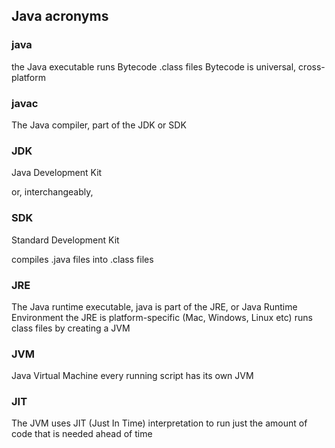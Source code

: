 ## Java acronyms

### java
the Java executable
runs Bytecode .class files
Bytecode is universal, cross-platform

### javac
The Java compiler, part of the JDK or SDK

### JDK
Java Development Kit

or, interchangeably,

### SDK
Standard Development Kit

compiles .java files into .class files

### JRE
The Java runtime executable, java
is part of the JRE, or Java Runtime Environment
the JRE is platform-specific (Mac, Windows, Linux etc)
runs class files by creating a JVM

### JVM
Java Virtual Machine
every running script has its own JVM

### JIT
The JVM uses JIT (Just In Time) interpretation 
to run just the amount of code that is needed ahead of time
